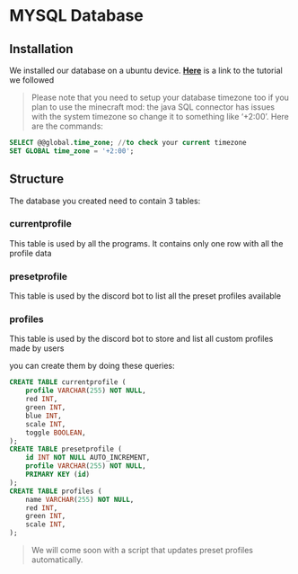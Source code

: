 # MYSQL Database

## Installation

We installed our database on a ubuntu device. **[Here](https://www.digitalocean.com/community/tutorials/how-to-install-mysql-on-ubuntu-22-04)** is a link to the tutorial we followed

> Please note that you need to setup your database timezone too if you plan to use the minecraft mod: the java SQL connector has issues with the system timezone so change it to something like ‘+2:00’.
Here are the commands:
>
```sql
SELECT @@global.time_zone; //to check your current timezone
SET GLOBAL time_zone = '+2:00';
```

## Structure

The database you created need to contain 3 tables:

### currentprofile

This table is used by all the programs. It contains only one row with all the profile data

### presetprofile

This table is used by the discord bot to list all the preset profiles available

### profiles

This table is used by the discord bot to store and list all custom profiles made by users

you can create them by doing these queries:

```sql
CREATE TABLE currentprofile (
    profile VARCHAR(255) NOT NULL,
    red INT,
    green INT,
    blue INT,
    scale INT,
    toggle BOOLEAN,
);
CREATE TABLE presetprofile (
    id INT NOT NULL AUTO_INCREMENT,
    profile VARCHAR(255) NOT NULL,
    PRIMARY KEY (id)
);
CREATE TABLE profiles (
    name VARCHAR(255) NOT NULL,
    red INT,
    green INT,
    scale INT,
);
```

> We will come soon with a script that updates preset profiles automatically.
